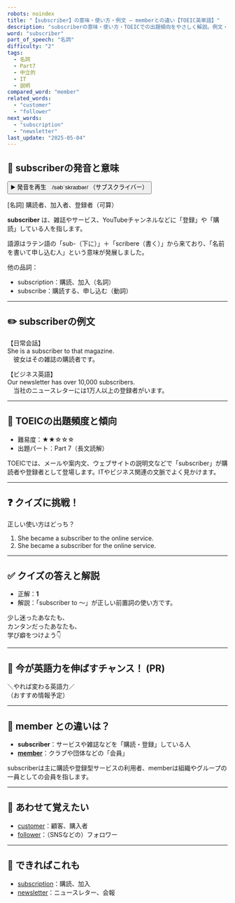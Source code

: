 ```yaml
---
robots: noindex
title: "【subscriber】の意味・使い方・例文 ― memberとの違い【TOEIC英単語】"
description: "subscriberの意味・使い方・TOEICでの出題傾向をやさしく解説。例文・クイズ付きでmemberとの違いもわかりやすく学べます。"
word: "subscriber"
part_of_speech: "名詞"
difficulty: "2"
tags:
  - 名詞
  - Part7
  - 中立的
  - IT
  - 説明
compared_word: "member"
related_words:
  - "customer"
  - "follower"
next_words:
  - "subscription"
  - "newsletter"
last_update: "2025-05-04"
---
```


## 🔰 subscriberの発音と意味

<button class="play-audio" onclick="playTTS('subscriber')">
  <span class="play-audio-main">
    ▶️ 発音を再生　/səbˈskraɪbər/
  </span>
  <span class="play-audio-sub">
    （サブスクライバー）
  </span>
</button>

[名詞] 購読者、加入者、登録者（可算）

**subscriber** は、雑誌やサービス、YouTubeチャンネルなどに「登録」や「購読」している人を指します。

語源はラテン語の「sub-（下に）」＋「scribere（書く）」から来ており、「名前を書いて申し込む人」という意味が発展しました。

他の品詞：  
- subscription：購読、加入（名詞）
- subscribe：購読する、申し込む（動詞）

---

## ✏️ subscriberの例文

【日常会話】  
She is a subscriber to that magazine.  
　彼女はその雑誌の購読者です。

【ビジネス英語】  
Our newsletter has over 10,000 subscribers.  
　当社のニュースレターには1万人以上の登録者がいます。

---

## 🎯 TOEICの出題頻度と傾向

- 難易度：★★☆☆☆
- 出題パート：Part 7（長文読解）

TOEICでは、メールや案内文、ウェブサイトの説明文などで「subscriber」が購読者や登録者として登場します。ITやビジネス関連の文脈でよく見かけます。

---

## ❓ クイズに挑戦！

正しい使い方はどっち？

1. She became a subscriber to the online service.  
2. She became a subscriber for the online service.

---

## ✅ クイズの答えと解説

- 正解：**1**
- 解説：「subscriber to ～」が正しい前置詞の使い方です。

少し迷ったあなたも、  
カンタンだったあなたも、  
学び癖をつけよう👇️

---

## 🚀 今が英語力を伸ばすチャンス！ (PR)

<div class="info-center">
＼やれば変わる英語力／<br>  
（おすすめ情報予定）
</div>

---

## 🤔  member との違いは？

- **subscriber**：サービスや雑誌などを「購読・登録」している人
- **[member](/word/member/)**：クラブや団体などの「会員」

subscriberは主に購読や登録型サービスの利用者、memberは組織やグループの一員としての会員を指します。

---

## 🧩 あわせて覚えたい

- [customer](/word/customer/)：顧客、購入者
- [follower](/word/follower/)：（SNSなどの）フォロワー

---

## 📖 できればこれも

- [subscription](/word/subscription/)：購読、加入
- [newsletter](/word/newsletter/)：ニュースレター、会報

<!-- cvid: aid28_bid28 -->
